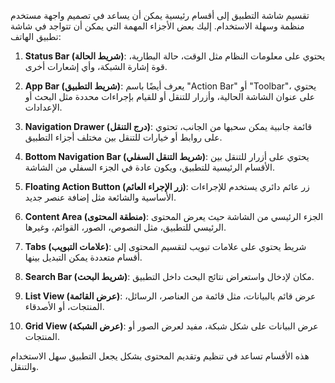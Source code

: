 تقسيم شاشة التطبيق إلى أقسام رئيسية يمكن أن يساعد في تصميم واجهة مستخدم منظمة وسهلة الاستخدام. إليك بعض الأجزاء المهمة التي يمكن أن تتواجد في شاشة تطبيق الهاتف:

1. **Status Bar (شريط الحالة)**: يحتوي على معلومات النظام مثل الوقت، حالة البطارية، قوة إشارة الشبكة، وأي إشعارات أخرى.

2. **App Bar (شريط التطبيق)**: يعرف أيضًا باسم "Action Bar" أو "Toolbar"، يحتوي على عنوان الشاشة الحالية، وأزرار للتنقل أو للقيام بإجراءات محددة مثل البحث أو الإعدادات.

3. **Navigation Drawer (درج التنقل)**: قائمة جانبية يمكن سحبها من الجانب، تحتوي على روابط أو خيارات للتنقل بين مختلف أجزاء التطبيق.

4. **Bottom Navigation Bar (شريط التنقل السفلي)**: يحتوي على أزرار للتنقل بين الأقسام الرئيسية للتطبيق، ويكون عادة في الجزء السفلي من الشاشة.

5. **Floating Action Button (زر الإجراء العائم)**: زر عائم دائري يستخدم للإجراءات الأساسية والشائعة مثل إضافة عنصر جديد.

6. **Content Area (منطقة المحتوى)**: الجزء الرئيسي من الشاشة حيث يعرض المحتوى الرئيسي للتطبيق، مثل النصوص، الصور، القوائم، وغيرها.

7. **Tabs (علامات التبويب)**: شريط يحتوي على علامات تبويب لتقسيم المحتوى إلى أقسام متعددة يمكن التبديل بينها.

8. **Search Bar (شريط البحث)**: مكان لإدخال واستعراض نتائج البحث داخل التطبيق.

9. **List View (عرض القائمة)**: عرض قائم بالبيانات، مثل قائمة من العناصر، الرسائل، المنتجات، أو الأصدقاء.

10. **Grid View (عرض الشبكة)**: عرض البيانات على شكل شبكة، مفيد لعرض الصور أو المنتجات.

هذه الأقسام تساعد في تنظيم وتقديم المحتوى بشكل يجعل التطبيق سهل الاستخدام والتنقل.
